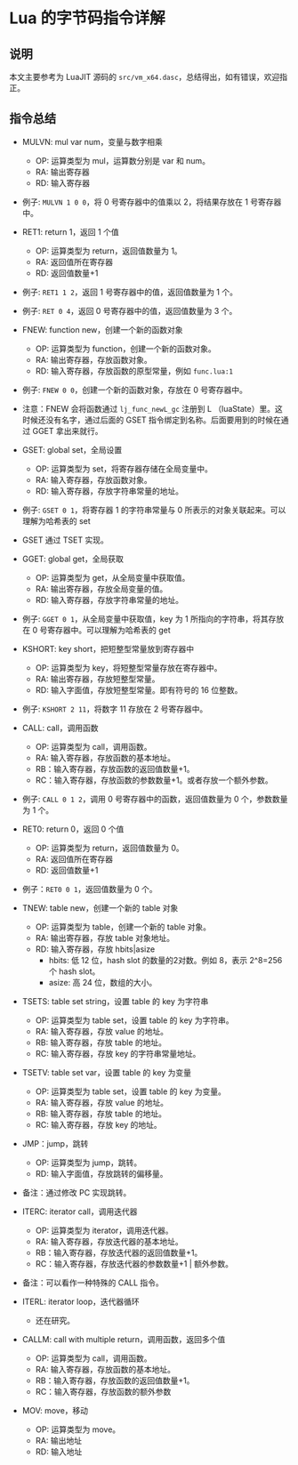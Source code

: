 # Lua 的字节码指令详解

## 说明

本文主要参考为 LuaJIT 源码的 `src/vm_x64.dasc`，总结得出，如有错误，欢迎指正。

## 指令总结

- MULVN: mul var num，变量与数字相乘
  - OP: 运算类型为 mul，运算数分别是 var 和 num。
  - RA: 输出寄存器
  - RD: 输入寄存器
- 例子: `MULVN 1 0 0`，将 0 号寄存器中的值乘以 2，将结果存放在 1 号寄存器中。

- RET1: return 1，返回 1 个值
  - OP: 运算类型为 return，返回值数量为 1。
  - RA: 返回值所在寄存器
  - RD: 返回值数量+1
- 例子: `RET1 1 2`，返回 1 号寄存器中的值，返回值数量为 1 个。
- 例子: `RET 0 4`，返回 0 号寄存器中的值，返回值数量为 3 个。

- FNEW: function new，创建一个新的函数对象
  - OP: 运算类型为 function，创建一个新的函数对象。
  - RA: 输出寄存器，存放函数对象。
  - RD: 输入寄存器，存放函数的原型常量，例如 `func.lua:1`
- 例子: `FNEW 0 0`，创建一个新的函数对象，存放在 0 号寄存器中。
- 注意：FNEW 会将函数通过 `lj_func_newL_gc` 注册到 L （luaState）里。这时候还没有名字，通过后面的 GSET 指令绑定到名称。后面要用到的时候在通过 GGET 拿出来就行。

- GSET: global set，全局设置
  - OP: 运算类型为 set，将寄存器存储在全局变量中。
  - RA: 输入寄存器，存放函数对象。
  - RD: 输入寄存器，存放字符串常量的地址。
- 例子: `GSET 0 1`，将寄存器 1 的字符串常量与 0 所表示的对象关联起来。可以理解为哈希表的 set
- GSET 通过 TSET 实现。

- GGET: global get，全局获取
  - OP: 运算类型为 get，从全局变量中获取值。
  - RA: 输出寄存器，存放全局变量的值。
  - RD: 输入寄存器，存放字符串常量的地址。
- 例子: `GGET 0 1`，从全局变量中获取值，key 为 1 所指向的字符串，将其存放在 0 号寄存器中。可以理解为哈希表的 get

- KSHORT: key short，把短整型常量放到寄存器中
  - OP: 运算类型为 key，将短整型常量存放在寄存器中。
  - RA: 输出寄存器，存放短整型常量。
  - RD: 输入字面值，存放短整型常量。即有符号的 16 位整数。
- 例子: `KSHORT 2 11`，将数字 11 存放在 2 号寄存器中。

- CALL: call，调用函数
  - OP: 运算类型为 call，调用函数。
  - RA: 输入寄存器，存放函数的基本地址。
  - RB：输入寄存器，存放函数的返回值数量+1。
  - RC：输入寄存器，存放函数的参数数量+1。或者存放一个额外参数。
- 例子: `CALL 0 1 2`，调用 0 号寄存器中的函数，返回值数量为 0 个，参数数量为 1 个。

- RET0: return 0，返回 0 个值
  - OP: 运算类型为 return，返回值数量为 0。
  - RA: 返回值所在寄存器
  - RD: 返回值数量+1
- 例子：`RET0 0 1`，返回值数量为 0 个。

- TNEW: table new，创建一个新的 table 对象
  - OP: 运算类型为 table，创建一个新的 table 对象。
  - RA: 输出寄存器，存放 table 对象地址。
  - RD: 输入寄存器，存放 hbits|asize
    - hbits: 低 12 位，hash slot 的数量的2对数。例如 8，表示 2^8=256 个 hash slot。
    - asize: 高 24 位，数组的大小。

- TSETS: table set string，设置 table 的 key 为字符串
  - OP: 运算类型为 table set，设置 table 的 key 为字符串。
  - RA: 输入寄存器，存放 value 的地址。
  - RB: 输入寄存器，存放 table 的地址。
  - RC: 输入寄存器，存放 key 的字符串常量地址。

- TSETV: table set var，设置 table 的 key 为变量
  - OP: 运算类型为 table set，设置 table 的 key 为变量。
  - RA: 输入寄存器，存放 value 的地址。
  - RB: 输入寄存器，存放 table 的地址。
  - RC: 输入寄存器，存放 key 的地址。

- JMP：jump，跳转
  - OP: 运算类型为 jump，跳转。
  - RD: 输入字面值，存放跳转的偏移量。
- 备注：通过修改 PC 实现跳转。

- ITERC: iterator call，调用迭代器
  - OP: 运算类型为 iterator，调用迭代器。
  - RA: 输入寄存器，存放迭代器的基本地址。
  - RB：输入寄存器，存放迭代器的返回值数量+1。
  - RC：输入寄存器，存放迭代器的参数数量+1 | 额外参数。
- 备注：可以看作一种特殊的 CALL 指令。

- ITERL: iterator loop，迭代器循环
  - 还在研究。

- CALLM: call with multiple return，调用函数，返回多个值
  - OP: 运算类型为 call，调用函数。
  - RA: 输入寄存器，存放函数的基本地址。
  - RB：输入寄存器，存放函数的返回值数量+1。
  - RC：输入寄存器，存放函数的额外参数

- MOV: move，移动
  - OP: 运算类型为 move。
  - RA: 输出地址
  - RD: 输入地址
